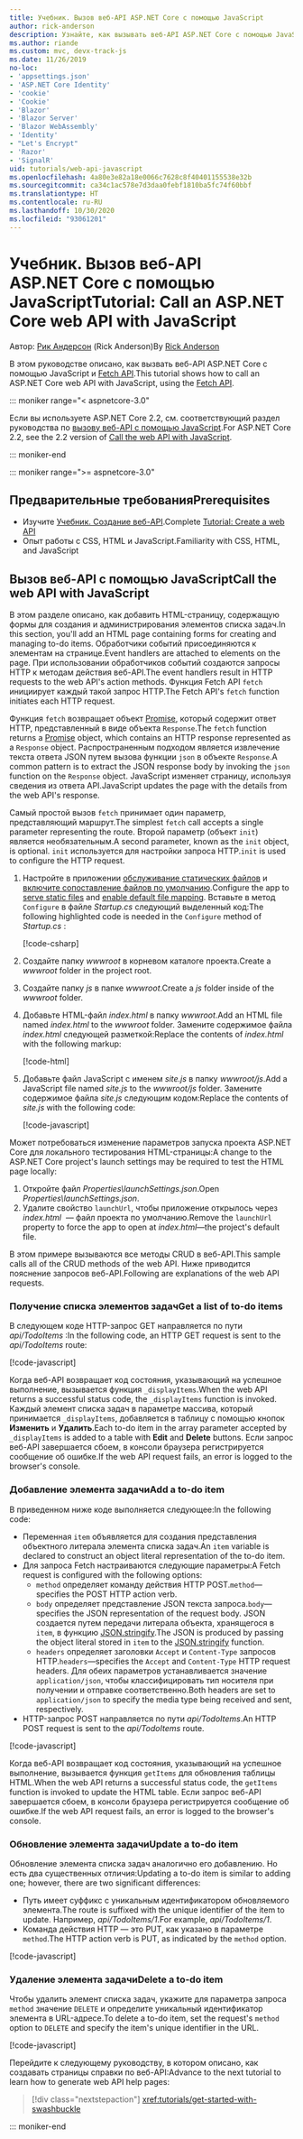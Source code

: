 ```yaml
---
title: Учебник. Вызов веб-API ASP.NET Core с помощью JavaScript
author: rick-anderson
description: Узнайте, как вызывать веб-API ASP.NET Core с помощью JavaScript.
ms.author: riande
ms.custom: mvc, devx-track-js
ms.date: 11/26/2019
no-loc:
- 'appsettings.json'
- 'ASP.NET Core Identity'
- 'cookie'
- 'Cookie'
- 'Blazor'
- 'Blazor Server'
- 'Blazor WebAssembly'
- 'Identity'
- "Let's Encrypt"
- 'Razor'
- 'SignalR'
uid: tutorials/web-api-javascript
ms.openlocfilehash: 4a80e3e82a18e0066c7628c8f40401155538e32b
ms.sourcegitcommit: ca34c1ac578e7d3daa0febf1810ba5fc74f60bbf
ms.translationtype: HT
ms.contentlocale: ru-RU
ms.lasthandoff: 10/30/2020
ms.locfileid: "93061201"
---
```

# <a name="tutorial-call-an-aspnet-core-web-api-with-javascript"></a><span data-ttu-id="b87bd-103">Учебник. Вызов веб-API ASP.NET Core с помощью JavaScript</span><span class="sxs-lookup"><span data-stu-id="b87bd-103">Tutorial: Call an ASP.NET Core web API with JavaScript</span></span>

<span data-ttu-id="b87bd-104">Автор: [Рик Андерсон](https://twitter.com/RickAndMSFT) (Rick Anderson)</span><span class="sxs-lookup"><span data-stu-id="b87bd-104">By [Rick Anderson](https://twitter.com/RickAndMSFT)</span></span>

<span data-ttu-id="b87bd-105">В этом руководстве описано, как вызвать веб-API ASP.NET Core с помощью JavaScript и [Fetch API](https://developer.mozilla.org/docs/Web/API/Fetch_API).</span><span class="sxs-lookup"><span data-stu-id="b87bd-105">This tutorial shows how to call an ASP.NET Core web API with JavaScript, using the [Fetch API](https://developer.mozilla.org/docs/Web/API/Fetch_API).</span></span>

::: moniker range="< aspnetcore-3.0"

<span data-ttu-id="b87bd-106">Если вы используете ASP.NET Core 2.2, см. соответствующий раздел руководства по [вызову веб-API с помощью JavaScript](xref:tutorials/first-web-api#call-the-web-api-with-javascript).</span><span class="sxs-lookup"><span data-stu-id="b87bd-106">For ASP.NET Core 2.2, see the 2.2 version of [Call the web API with JavaScript](xref:tutorials/first-web-api#call-the-web-api-with-javascript).</span></span>

::: moniker-end

::: moniker range=">= aspnetcore-3.0"

## <a name="prerequisites"></a><span data-ttu-id="b87bd-107">Предварительные требования</span><span class="sxs-lookup"><span data-stu-id="b87bd-107">Prerequisites</span></span>

* <span data-ttu-id="b87bd-108">Изучите [Учебник. Создание веб-API](xref:tutorials/first-web-api).</span><span class="sxs-lookup"><span data-stu-id="b87bd-108">Complete [Tutorial: Create a web API](xref:tutorials/first-web-api)</span></span>
* <span data-ttu-id="b87bd-109">Опыт работы с CSS, HTML и JavaScript.</span><span class="sxs-lookup"><span data-stu-id="b87bd-109">Familiarity with CSS, HTML, and JavaScript</span></span>

## <a name="call-the-web-api-with-javascript"></a><span data-ttu-id="b87bd-110">Вызов веб-API с помощью JavaScript</span><span class="sxs-lookup"><span data-stu-id="b87bd-110">Call the web API with JavaScript</span></span>

<span data-ttu-id="b87bd-111">В этом разделе описано, как добавить HTML-страницу, содержащую формы для создания и администрирования элементов списка задач.</span><span class="sxs-lookup"><span data-stu-id="b87bd-111">In this section, you'll add an HTML page containing forms for creating and managing to-do items.</span></span> <span data-ttu-id="b87bd-112">Обработчики событий присоединяются к элементам на странице.</span><span class="sxs-lookup"><span data-stu-id="b87bd-112">Event handlers are attached to elements on the page.</span></span> <span data-ttu-id="b87bd-113">При использовании обработчиков событий создаются запросы HTTP к методам действия веб-API.</span><span class="sxs-lookup"><span data-stu-id="b87bd-113">The event handlers result in HTTP requests to the web API's action methods.</span></span> <span data-ttu-id="b87bd-114">Функция Fetch API `fetch` инициирует каждый такой запрос HTTP.</span><span class="sxs-lookup"><span data-stu-id="b87bd-114">The Fetch API's `fetch` function initiates each HTTP request.</span></span>

<span data-ttu-id="b87bd-115">Функция `fetch` возвращает объект [Promise](https://developer.mozilla.org/docs/Web/JavaScript/Reference/Global_Objects/Promise), который содержит ответ HTTP, представленный в виде объекта `Response`.</span><span class="sxs-lookup"><span data-stu-id="b87bd-115">The `fetch` function returns a [Promise](https://developer.mozilla.org/docs/Web/JavaScript/Reference/Global_Objects/Promise) object, which contains an HTTP response represented as a `Response` object.</span></span> <span data-ttu-id="b87bd-116">Распространенным подходом является извлечение текста ответа JSON путем вызова функции `json` в объекте `Response`.</span><span class="sxs-lookup"><span data-stu-id="b87bd-116">A common pattern is to extract the JSON response body by invoking the `json` function on the `Response` object.</span></span> <span data-ttu-id="b87bd-117">JavaScript изменяет страницу, используя сведения из ответа API.</span><span class="sxs-lookup"><span data-stu-id="b87bd-117">JavaScript updates the page with the details from the web API's response.</span></span>

<span data-ttu-id="b87bd-118">Самый простой вызов `fetch` принимает один параметр, представляющий маршрут.</span><span class="sxs-lookup"><span data-stu-id="b87bd-118">The simplest `fetch` call accepts a single parameter representing the route.</span></span> <span data-ttu-id="b87bd-119">Второй параметр (объект `init`) является необязательным.</span><span class="sxs-lookup"><span data-stu-id="b87bd-119">A second parameter, known as the `init` object, is optional.</span></span> <span data-ttu-id="b87bd-120">`init` используется для настройки запроса HTTP.</span><span class="sxs-lookup"><span data-stu-id="b87bd-120">`init` is used to configure the HTTP request.</span></span>

1. <span data-ttu-id="b87bd-121">Настройте в приложении [обслуживание статических файлов](/dotnet/api/microsoft.aspnetcore.builder.staticfileextensions.usestaticfiles#Microsoft_AspNetCore_Builder_StaticFileExtensions_UseStaticFiles_Microsoft_AspNetCore_Builder_IApplicationBuilder_) и [включите сопоставление файлов по умолчанию](/dotnet/api/microsoft.aspnetcore.builder.defaultfilesextensions.usedefaultfiles#Microsoft_AspNetCore_Builder_DefaultFilesExtensions_UseDefaultFiles_Microsoft_AspNetCore_Builder_IApplicationBuilder_).</span><span class="sxs-lookup"><span data-stu-id="b87bd-121">Configure the app to [serve static files](/dotnet/api/microsoft.aspnetcore.builder.staticfileextensions.usestaticfiles#Microsoft_AspNetCore_Builder_StaticFileExtensions_UseStaticFiles_Microsoft_AspNetCore_Builder_IApplicationBuilder_) and [enable default file mapping](/dotnet/api/microsoft.aspnetcore.builder.defaultfilesextensions.usedefaultfiles#Microsoft_AspNetCore_Builder_DefaultFilesExtensions_UseDefaultFiles_Microsoft_AspNetCore_Builder_IApplicationBuilder_).</span></span> <span data-ttu-id="b87bd-122">Вставьте в метод `Configure` в файле *Startup.cs* следующий выделенный код:</span><span class="sxs-lookup"><span data-stu-id="b87bd-122">The following highlighted code is needed in the `Configure` method of *Startup.cs* :</span></span>

    [!code-csharp[](first-web-api/samples/3.0/TodoApi/StartupJavaScript.cs?highlight=8-9&name=snippet_configure)]

1. <span data-ttu-id="b87bd-123">Создайте папку *wwwroot* в корневом каталоге проекта.</span><span class="sxs-lookup"><span data-stu-id="b87bd-123">Create a *wwwroot* folder in the project root.</span></span>

1. <span data-ttu-id="b87bd-124">Создайте папку *js* в папке *wwwroot*.</span><span class="sxs-lookup"><span data-stu-id="b87bd-124">Create a *js* folder inside of the *wwwroot* folder.</span></span>

1. <span data-ttu-id="b87bd-125">Добавьте HTML-файл *index.html* в папку *wwwroot*.</span><span class="sxs-lookup"><span data-stu-id="b87bd-125">Add an HTML file named *index.html* to the *wwwroot* folder.</span></span> <span data-ttu-id="b87bd-126">Замените содержимое файла *index.html* следующей разметкой:</span><span class="sxs-lookup"><span data-stu-id="b87bd-126">Replace the contents of *index.html* with the following markup:</span></span>

    [!code-html[](first-web-api/samples/3.0/TodoApi/wwwroot/index.html)]

1. <span data-ttu-id="b87bd-127">Добавьте файл JavaScript с именем *site.js* в папку *wwwroot/js*.</span><span class="sxs-lookup"><span data-stu-id="b87bd-127">Add a JavaScript file named *site.js* to the *wwwroot/js* folder.</span></span> <span data-ttu-id="b87bd-128">Замените содержимое файла *site.js* следующим кодом:</span><span class="sxs-lookup"><span data-stu-id="b87bd-128">Replace the contents of *site.js* with the following code:</span></span>

    [!code-javascript[](first-web-api/samples/3.0/TodoApi/wwwroot/js/site.js?name=snippet_SiteJs)]

<span data-ttu-id="b87bd-129">Может потребоваться изменение параметров запуска проекта ASP.NET Core для локального тестирования HTML-страницы:</span><span class="sxs-lookup"><span data-stu-id="b87bd-129">A change to the ASP.NET Core project's launch settings may be required to test the HTML page locally:</span></span>

1. <span data-ttu-id="b87bd-130">Откройте файл *Properties\launchSettings.json*.</span><span class="sxs-lookup"><span data-stu-id="b87bd-130">Open *Properties\launchSettings.json*.</span></span>
1. <span data-ttu-id="b87bd-131">Удалите свойство `launchUrl`, чтобы приложение открылось через *index.html*  &mdash; файл проекта по умолчанию.</span><span class="sxs-lookup"><span data-stu-id="b87bd-131">Remove the `launchUrl` property to force the app to open at *index.html*&mdash;the project's default file.</span></span>

<span data-ttu-id="b87bd-132">В этом примере вызываются все методы CRUD в веб-API.</span><span class="sxs-lookup"><span data-stu-id="b87bd-132">This sample calls all of the CRUD methods of the web API.</span></span> <span data-ttu-id="b87bd-133">Ниже приводится пояснение запросов веб-API.</span><span class="sxs-lookup"><span data-stu-id="b87bd-133">Following are explanations of the web API requests.</span></span>

### <a name="get-a-list-of-to-do-items"></a><span data-ttu-id="b87bd-134">Получение списка элементов задач</span><span class="sxs-lookup"><span data-stu-id="b87bd-134">Get a list of to-do items</span></span>

<span data-ttu-id="b87bd-135">В следующем коде HTTP-запрос GET направляется по пути *api/TodoItems* :</span><span class="sxs-lookup"><span data-stu-id="b87bd-135">In the following code, an HTTP GET request is sent to the *api/TodoItems* route:</span></span>

[!code-javascript[](first-web-api/samples/3.0/TodoApi/wwwroot/js/site.js?name=snippet_GetItems)]

<span data-ttu-id="b87bd-136">Когда веб-API возвращает код состояния, указывающий на успешное выполнение, вызывается функция `_displayItems`.</span><span class="sxs-lookup"><span data-stu-id="b87bd-136">When the web API returns a successful status code, the `_displayItems` function is invoked.</span></span> <span data-ttu-id="b87bd-137">Каждый элемент списка задач в параметре массива, который принимается `_displayItems`, добавляется в таблицу с помощью кнопок **Изменить** и **Удалить**.</span><span class="sxs-lookup"><span data-stu-id="b87bd-137">Each to-do item in the array parameter accepted by `_displayItems` is added to a table with **Edit** and **Delete** buttons.</span></span> <span data-ttu-id="b87bd-138">Если запрос веб-API завершается сбоем, в консоли браузера регистрируется сообщение об ошибке.</span><span class="sxs-lookup"><span data-stu-id="b87bd-138">If the web API request fails, an error is logged to the browser's console.</span></span>

### <a name="add-a-to-do-item"></a><span data-ttu-id="b87bd-139">Добавление элемента задачи</span><span class="sxs-lookup"><span data-stu-id="b87bd-139">Add a to-do item</span></span>

<span data-ttu-id="b87bd-140">В приведенном ниже коде выполняется следующее:</span><span class="sxs-lookup"><span data-stu-id="b87bd-140">In the following code:</span></span>

* <span data-ttu-id="b87bd-141">Переменная `item` объявляется для создания представления объектного литерала элемента списка задач.</span><span class="sxs-lookup"><span data-stu-id="b87bd-141">An `item` variable is declared to construct an object literal representation of the to-do item.</span></span>
* <span data-ttu-id="b87bd-142">Для запроса Fetch настраиваются следующие параметры:</span><span class="sxs-lookup"><span data-stu-id="b87bd-142">A Fetch request is configured with the following options:</span></span>
  * <span data-ttu-id="b87bd-143">`method` определяет команду действия HTTP POST.</span><span class="sxs-lookup"><span data-stu-id="b87bd-143">`method`&mdash;specifies the POST HTTP action verb.</span></span>
  * <span data-ttu-id="b87bd-144">`body` определяет представление JSON текста запроса.</span><span class="sxs-lookup"><span data-stu-id="b87bd-144">`body`&mdash;specifies the JSON representation of the request body.</span></span> <span data-ttu-id="b87bd-145">JSON создается путем передачи литерала объекта, хранящегося в `item`, в функцию [JSON.stringify](https://developer.mozilla.org/docs/Web/JavaScript/Reference/Global_Objects/JSON/stringify).</span><span class="sxs-lookup"><span data-stu-id="b87bd-145">The JSON is produced by passing the object literal stored in `item` to the [JSON.stringify](https://developer.mozilla.org/docs/Web/JavaScript/Reference/Global_Objects/JSON/stringify) function.</span></span>
  * <span data-ttu-id="b87bd-146">`headers` определяет заголовки `Accept` и `Content-Type` запросов HTTP.</span><span class="sxs-lookup"><span data-stu-id="b87bd-146">`headers`&mdash;specifies the `Accept` and `Content-Type` HTTP request headers.</span></span> <span data-ttu-id="b87bd-147">Для обеих параметров устанавливается значение `application/json`, чтобы классифицировать тип носителя при получении и отправке соответственно.</span><span class="sxs-lookup"><span data-stu-id="b87bd-147">Both headers are set to `application/json` to specify the media type being received and sent, respectively.</span></span>
* <span data-ttu-id="b87bd-148">HTTP-запрос POST направляется по пути *api/TodoItems*.</span><span class="sxs-lookup"><span data-stu-id="b87bd-148">An HTTP POST request is sent to the *api/TodoItems* route.</span></span>

[!code-javascript[](first-web-api/samples/3.0/TodoApi/wwwroot/js/site.js?name=snippet_AddItem)]

<span data-ttu-id="b87bd-149">Когда веб-API возвращает код состояния, указывающий на успешное выполнение, вызывается функция `getItems` для обновления таблицы HTML.</span><span class="sxs-lookup"><span data-stu-id="b87bd-149">When the web API returns a successful status code, the `getItems` function is invoked to update the HTML table.</span></span> <span data-ttu-id="b87bd-150">Если запрос веб-API завершается сбоем, в консоли браузера регистрируется сообщение об ошибке.</span><span class="sxs-lookup"><span data-stu-id="b87bd-150">If the web API request fails, an error is logged to the browser's console.</span></span>

### <a name="update-a-to-do-item"></a><span data-ttu-id="b87bd-151">Обновление элемента задачи</span><span class="sxs-lookup"><span data-stu-id="b87bd-151">Update a to-do item</span></span>

<span data-ttu-id="b87bd-152">Обновление элемента списка задач аналогично его добавлению. Но есть два существенных отличия:</span><span class="sxs-lookup"><span data-stu-id="b87bd-152">Updating a to-do item is similar to adding one; however, there are two significant differences:</span></span>

* <span data-ttu-id="b87bd-153">Путь имеет суффикс с уникальным идентификатором обновляемого элемента.</span><span class="sxs-lookup"><span data-stu-id="b87bd-153">The route is suffixed with the unique identifier of the item to update.</span></span> <span data-ttu-id="b87bd-154">Например, *api/TodoItems/1*.</span><span class="sxs-lookup"><span data-stu-id="b87bd-154">For example, *api/TodoItems/1*.</span></span>
* <span data-ttu-id="b87bd-155">Команда действия HTTP — это PUT, как указано в параметре `method`.</span><span class="sxs-lookup"><span data-stu-id="b87bd-155">The HTTP action verb is PUT, as indicated by the `method` option.</span></span>

[!code-javascript[](first-web-api/samples/3.0/TodoApi/wwwroot/js/site.js?name=snippet_UpdateItem)]

### <a name="delete-a-to-do-item"></a><span data-ttu-id="b87bd-156">Удаление элемента задачи</span><span class="sxs-lookup"><span data-stu-id="b87bd-156">Delete a to-do item</span></span>

<span data-ttu-id="b87bd-157">Чтобы удалить элемент списка задач, укажите для параметра запроса `method` значение `DELETE` и определите уникальный идентификатор элемента в URL-адресе.</span><span class="sxs-lookup"><span data-stu-id="b87bd-157">To delete a to-do item, set the request's `method` option to `DELETE` and specify the item's unique identifier in the URL.</span></span>

[!code-javascript[](first-web-api/samples/3.0/TodoApi/wwwroot/js/site.js?name=snippet_DeleteItem)]

<span data-ttu-id="b87bd-158">Перейдите к следующему руководству, в котором описано, как создавать страницы справки по веб-API:</span><span class="sxs-lookup"><span data-stu-id="b87bd-158">Advance to the next tutorial to learn how to generate web API help pages:</span></span>

> [!div class="nextstepaction"]
> <xref:tutorials/get-started-with-swashbuckle>

::: moniker-end

